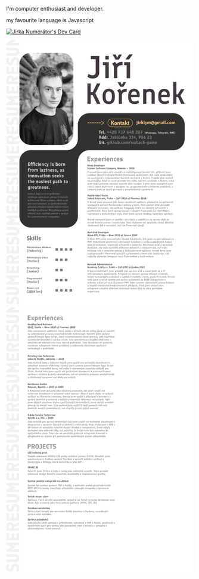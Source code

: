 I'm computer enthusiast and developer.

my favourite language is Javascript

<a href="https://app.daily.dev/jirkanumertor"><img src="https://api.daily.dev/devcards/v2/khlYKONbIZj1KB2O7OqWl.png?r=0p3&type=wide" width="652" alt="Jirka Numerátor's Dev Card"/></a>

![image info](./page1.jpg)
![image info](./page2.jpg)